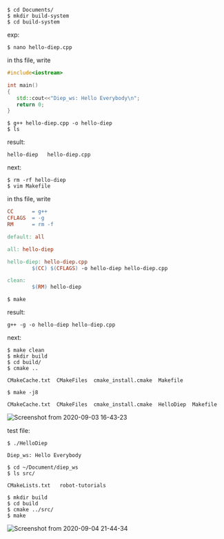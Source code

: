 
```shell
$ cd Documents/
$ mkdir build-system
$ cd build-system
```
exp:

```shell
$ nano hello-diep.cpp
```
in ths file, write
```c++
#include<iostream>

int main()
{
   std::cout<<"Diep_ws: Hello Everybody\n";
   return 0;
}           
```

```shell
$ g++ hello-diep.cpp -o hello-diep
$ ls
```
    
result:

    hello-diep   hello-diep.cpp
next:
    
    
```shell
$ rm -rf hello-diep
$ vim Makefile
```

in ths file, write

```Makefile
CC      = g++
CFLAGS  = -g
RM      = rm -f

default: all

all: hello-diep

hello-diep: hello-diep.cpp
        $(CC) $(CFLAGS) -o hello-diep hello-diep.cpp

clean:
        $(RM) hello-diep
```

```shell
$ make
```
result:

    g++ -g -o hello-diep hello-diep.cpp

next: 
```shell
$ make clean
$ mkdir build
$ cd build/
$ cmake ..
```
```
CMakeCache.txt  CMakeFiles  cmake_install.cmake  Makefile
```

```shell
$ make -j8
```
```
CMakeCache.txt  CMakeFiles  cmake_install.cmake  HelloDiep  Makefile
```

![Screenshot from 2020-09-03 16-43-23](https://user-images.githubusercontent.com/69444682/92099430-b01a1280-ee04-11ea-9819-3aa6aca069b1.png)


test file:
```shell
$ ./HelloDiep
```
```
Diep_ws: Hello Everybody
```

```shell
$ cd ~/Document/diep_ws
$ ls src/
```
```
CMakeLists.txt   robot-tutorials
```
```shell
$ mkdir build
$ cd build
$ cmake ../src/
$ make
```

![Screenshot from 2020-09-04 21-44-34](https://user-images.githubusercontent.com/69444682/92251998-d7054100-eef7-11ea-90c9-20f6a8a8e5ef.png)

